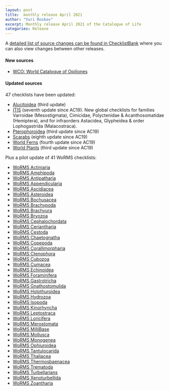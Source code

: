 ```yaml
---
layout: post
title:  monthly release April 2021
author: "Yuri Roskov"
excerpt: Monthly release April 2021 of the Catalogue of Life
categories: Release
---
```


A [detailed list of source changes can be found in ChecklistBank](https://www.checklistbank.org/dataset/2296/sourcemetrics?hideUnchanged=true&releaseKey=2242) where you can also view changes between other releases.

#### New sources

 * [WCO: World Catalogue of Opiliones](/data/dataset/2256)

#### Updated sources 

47 checklists have been updated:

 * [Alucitoidea](/data/dataset/2207) (third update)
 * [ITIS](/data/dataset/2144) (seventh update since AC19). New global checklists for families Varroidae (Mesostigmata), Cimicidae, Polyctenidae & Acanthosomatidae (Hemiptera), and for infraorders Astacidea, Glypheidea & order Lophogastrida (Malacostraca).
 * [Pterophoroidea](/data/dataset/1199) (third update since AC19)
 * [Scarabs](/data/dataset/1027) (eighth update since AC19)
 * [World Ferns](/data/dataset/1140) (fourth update since AC19)
 * [World Plants](/data/dataset/1141) (third update since AC19)

Plus a pilot update of 41 WoRMS checklists:

 * [WoRMS Actiniaria](/data/dataset/1176)
 * [WoRMS Amphipoda](/data/dataset/1202)
 * [WoRMS Antipatharia](/data/dataset/1194)
 * [WoRMS Appendicularia](/data/dataset/1178)
 * [WoRMS Ascidiacea](/data/dataset/1186)
 * [WoRMS Asteroidea](/data/dataset/1095)
 * [WoRMS Bochusacea](/data/dataset/1086)
 * [WoRMS Brachypoda](/data/dataset/1087)
 * [WoRMS Brachyura](/data/dataset/1108)
 * [WoRMS Bryozoa](/data/dataset/1081)
 * [WoRMS Cephalochordata](/data/dataset/1154)
 * [WoRMS Ceriantharia](/data/dataset/1179)
 * [WoRMS Cestoda](/data/dataset/1127)
 * [WoRMS Chaetognatha](/data/dataset/1132)
 * [WoRMS Copepoda](/data/dataset/1191)
 * [WoRMS Corallimorpharia](/data/dataset/1195)
 * [WoRMS Ctenophora](/data/dataset/1180)
 * [WoRMS Cubozoa](/data/dataset/1181)
 * [WoRMS Cumacea](/data/dataset/1058)
 * [WoRMS Echinoidea](/data/dataset/1106)
 * [WoRMS Foraminifera](/data/dataset/1157)
 * [WoRMS Gastrotricha](/data/dataset/1122)
 * [WoRMS Gnathostomulida](/data/dataset/1125)
 * [WoRMS Holothuroidea](/data/dataset/1107)
 * [WoRMS Hydrozoa](/data/dataset/1112)
 * [WoRMS Isopoda](/data/dataset/1094)
 * [WoRMS Kinorhyncha](/data/dataset/1153)
 * [WoRMS Leptostraca](/data/dataset/1105)
 * [WoRMS Loricifera](/data/dataset/1182)
 * [WoRMS Merostomata](/data/dataset/1152)
 * [WoRMS MilliBase](/data/dataset/1200)
 * [WoRMS Mollusca](/data/dataset/1130)
 * [WoRMS Monogenea](/data/dataset/1126)
 * [WoRMS Ophiuroidea](/data/dataset/1059)
 * [WoRMS Tantulocarida](/data/dataset/1092)
 * [WoRMS Thaliacea](/data/dataset/1185)
 * [WoRMS Thermosbaenacea](/data/dataset/1093)
 * [WoRMS Trematoda](/data/dataset/1128)
 * [WoRMS Turbellarians](/data/dataset/1193)
 * [WoRMS Xenoturbellida](/data/dataset/1100)
 * [WoRMS Zoantharia](/data/dataset/1197)
